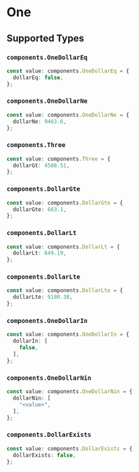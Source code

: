 # One


## Supported Types

### `components.OneDollarEq`

```typescript
const value: components.OneDollarEq = {
  dollarEq: false,
};
```

### `components.OneDollarNe`

```typescript
const value: components.OneDollarNe = {
  dollarNe: 9463.6,
};
```

### `components.Three`

```typescript
const value: components.Three = {
  dollarGt: 4508.51,
};
```

### `components.DollarGte`

```typescript
const value: components.DollarGte = {
  dollarGte: 663.1,
};
```

### `components.DollarLt`

```typescript
const value: components.DollarLt = {
  dollarLt: 649.19,
};
```

### `components.DollarLte`

```typescript
const value: components.DollarLte = {
  dollarLte: 9180.38,
};
```

### `components.OneDollarIn`

```typescript
const value: components.OneDollarIn = {
  dollarIn: [
    false,
  ],
};
```

### `components.OneDollarNin`

```typescript
const value: components.OneDollarNin = {
  dollarNin: [
    "<value>",
  ],
};
```

### `components.DollarExists`

```typescript
const value: components.DollarExists = {
  dollarExists: false,
};
```

